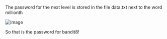 The password for the next level is stored in the file data.txt next to the word millionth

![image](https://github.com/user-attachments/assets/7c49e8d7-eeec-4718-b203-626efba12bcf)

So that is the password for bandit8!
